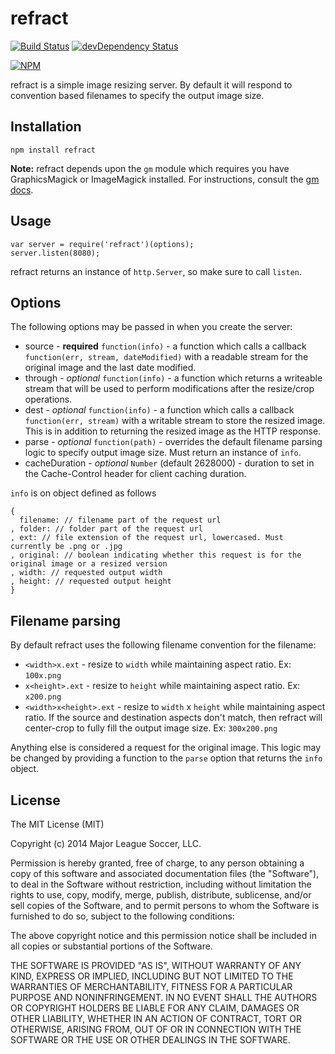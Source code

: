 refract
=======

[![Build Status](https://travis-ci.org/majorleaguesoccer/refract.png?branch=master)](https://travis-ci.org/majorleaguesoccer/refract)
[![devDependency Status](https://david-dm.org/majorleaguesoccer/refract.png)](https://david-dm.org/majorleaguesoccer/refract#info=dependencies)

[![NPM](https://nodei.co/npm/refract.png)](https://nodei.co/npm/refract/)

refract is a simple image resizing server. By default it will respond to convention based filenames to specify the output image size.

Installation
------------

```
npm install refract
```

**Note:** refract depends upon the `gm` module which requires you have GraphicsMagick or ImageMagick installed. For instructions, consult the [gm docs](https://github.com/aheckmann/gm#getting-started).

Usage
-----

```
var server = require('refract')(options);
server.listen(8080);
```

refract returns an instance of `http.Server`, so make sure to call `listen`.


Options
-------

The following options may be passed in when you create the server:

* source - **required** `function(info)` - a function which calls a callback `function(err, stream, dateModified)` with a readable stream for the original image and the last date modified. 
* through - _optional_ `function(info)` - a function which returns a writeable stream that will be used to perform modifications after the resize/crop operations. 
* dest - _optional_ `function(info)` - a function which calls a callback `function(err, stream)` with a writable stream to store the resized image. This is in addition to returning the resized image as the HTTP response.
* parse - _optional_ `function(path)` - overrides the default filename parsing logic to specify output image size. Must return an instance of `info`.
* cacheDuration - _optional_ `Number` (default 2628000) - duration to set in the Cache-Control header for client caching duration.

`info` is on object defined as follows
```
{
  filename: // filename part of the request url
, folder: // folder part of the request url
, ext: // file extension of the request url, lowercased. Must currently be .png or .jpg
, original: // boolean indicating whether this request is for the original image or a resized version
, width: // requested output width
, height: // requested output height
}
```

Filename parsing
----------------

By default refract uses the following filename convention for the filename:

* `<width>x.ext` - resize to `width` while maintaining aspect ratio. Ex: `100x.png`
* `x<height>.ext` - resize to `height` while maintaining aspect ratio. Ex: `x200.png`
* `<width>x<height>.ext` - resize to `width` x `height` while maintaining aspect ratio. If the source and destination aspects don't match, then refract will center-crop to fully fill the output image size. Ex: `300x200.png`

Anything else is considered a request for the original image. This logic may be changed by providing a function to the `parse` option that returns the `info` object.


License
-------

The MIT License (MIT)

Copyright (c) 2014 Major League Soccer, LLC.

Permission is hereby granted, free of charge, to any person obtaining a copy of
this software and associated documentation files (the "Software"), to deal in
the Software without restriction, including without limitation the rights to
use, copy, modify, merge, publish, distribute, sublicense, and/or sell copies of
the Software, and to permit persons to whom the Software is furnished to do so,
subject to the following conditions:

The above copyright notice and this permission notice shall be included in all
copies or substantial portions of the Software.

THE SOFTWARE IS PROVIDED "AS IS", WITHOUT WARRANTY OF ANY KIND, EXPRESS OR
IMPLIED, INCLUDING BUT NOT LIMITED TO THE WARRANTIES OF MERCHANTABILITY, FITNESS
FOR A PARTICULAR PURPOSE AND NONINFRINGEMENT. IN NO EVENT SHALL THE AUTHORS OR
COPYRIGHT HOLDERS BE LIABLE FOR ANY CLAIM, DAMAGES OR OTHER LIABILITY, WHETHER
IN AN ACTION OF CONTRACT, TORT OR OTHERWISE, ARISING FROM, OUT OF OR IN
CONNECTION WITH THE SOFTWARE OR THE USE OR OTHER DEALINGS IN THE SOFTWARE.
